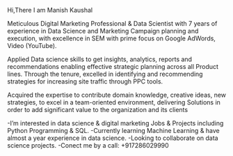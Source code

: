 Hi,There I am Manish Kaushal

Meticulous Digital Marketing Professional & Data Scientist with 7 years of experience in Data Science and Marketing Campaign planning and execution, with excellence in SEM with prime focus on Google AdWords, Video (YouTube).

Applied Data science skills to get insights, analytics, reports and recommendations enabling effective strategic planning across all Product lines.
Through the tenure, excelled in identifying and recommending strategies for increasing site traffic through PPC tools. 

Acquired the expertise to contribute domain knowledge, creative ideas, new strategies, to excel in a team-oriented environment, delivering Solutions in order to add significant value to the organization and its clients

-I’m interested in data science & digital marketing Jobs & Projects including Python Programming & SQL.
-Currently learning Machine Learning & have almost a year experience in data science.
-Looking to collaborate on data science projects.
-Conect me by a call: +917286029990

<!---
ermanishk/ermanishk is a ✨ special ✨ repository because its `README.md` (this file) appears on your GitHub profile.
You can click the Preview link to take a look at your changes.
--->
